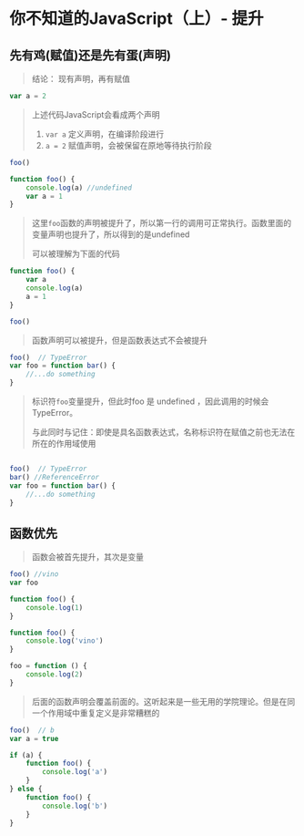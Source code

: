 # 你不知道的JavaScript（上）- 提升

## 先有鸡(赋值)还是先有蛋(声明)

> 结论： 现有声明，再有赋值

```javascript
var a = 2
```

> 上述代码JavaScript会看成两个声明
>
>   1. `var a` 定义声明，在编译阶段进行
>   2. `a = 2` 赋值声明，会被保留在原地等待执行阶段

```javascript
foo()

function foo() {
    console.log(a) //undefined
    var a = 1
}
```

> 这里`foo`函数的声明被提升了，所以第一行的调用可正常执行。函数里面的变量声明也提升了，所以得到的是undefined
>
> 可以被理解为下面的代码

```javascript
function foo() {
    var a
    console.log(a)
    a = 1
}

foo()
```

> 函数声明可以被提升，但是函数表达式不会被提升

```javascript
foo()  // TypeError
var foo = function bar() {
    //...do something
}
```

> 标识符`foo`变量提升，但此时foo 是 undefined ，因此调用的时候会TypeError。
>
> 与此同时与记住：即使是具名函数表达式，名称标识符在赋值之前也无法在所在的作用域使用

```javascript

foo()  // TypeError
bar() //ReferenceError
var foo = function bar() {
    //...do something
}
```

## 函数优先

> 函数会被首先提升，其次是变量

```javascript
foo() //vino
var foo

function foo() {
    console.log(1)
}

function foo() {
    console.log('vino')
}

foo = function () {
    console.log(2)
}
```

> 后面的函数声明会覆盖前面的。这听起来是一些无用的学院理论。但是在同一个作用域中重复定义是非常糟糕的

```javascript
foo()  // b
var a = true

if (a) {
    function foo() {
        console.log('a')
    }
} else {
    function foo() {
        console.log('b')
    }
}

```






























